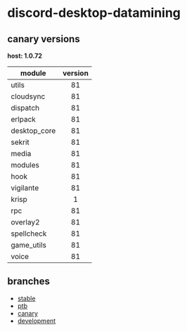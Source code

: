 # discord-desktop-datamining

## canary versions

**host: 1.0.72**

| module | version |
| ------ | :-----: |
| utils | 81 |
| cloudsync | 81 |
| dispatch | 81 |
| erlpack | 81 |
| desktop_core | 81 |
| sekrit | 81 |
| media | 81 |
| modules | 81 |
| hook | 81 |
| vigilante | 81 |
| krisp | 1 |
| rpc | 81 |
| overlay2 | 81 |
| spellcheck | 81 |
| game_utils | 81 |
| voice | 81 |

## branches

- [stable](https://github.com/OpenAsar/discord-desktop-datamining/tree/stable)
- [ptb](https://github.com/OpenAsar/discord-desktop-datamining/tree/ptb)
- [canary](https://github.com/OpenAsar/discord-desktop-datamining/tree/canary)
- [development](https://github.com/OpenAsar/discord-desktop-datamining/tree/development)